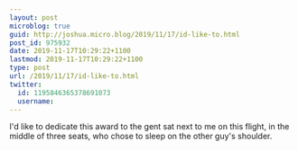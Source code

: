 ```yaml
---
layout: post
microblog: true
guid: http://joshua.micro.blog/2019/11/17/id-like-to.html
post_id: 975932
date: 2019-11-17T10:29:22+1100
lastmod: 2019-11-17T10:29:22+1100
type: post
url: /2019/11/17/id-like-to.html
twitter:
  id: 1195846365378691073
  username: 
---
```

I'd like to dedicate this award to the gent sat next to me on this flight, in the middle of three seats, who chose to sleep on the other guy's shoulder.

